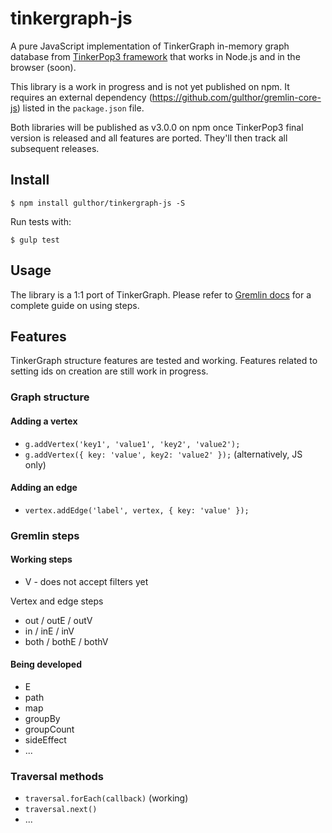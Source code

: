 tinkergraph-js
==============

A pure JavaScript implementation of TinkerGraph in-memory graph database from [TinkerPop3 framework](https://github.com/tinkerpop3) that works in Node.js and in the browser (soon).

This library is a work in progress and is not yet published on npm. It requires an external dependency (https://github.com/gulthor/gremlin-core-js) listed in the `package.json` file.

Both libraries will be published as v3.0.0 on npm once TinkerPop3 final version is released and all features are ported. They'll then track all subsequent releases.

## Install

```
$ npm install gulthor/tinkergraph-js -S
```

Run tests with:

```
$ gulp test
```

## Usage

The library is a 1:1 port of TinkerGraph. Please refer to [Gremlin docs](http://gremlindocs.com/) for a complete guide on using steps.

## Features

TinkerGraph structure features are tested and working. Features related to setting ids on creation are still work in progress.

### Graph structure

#### Adding a vertex
* `g.addVertex('key1', 'value1', 'key2', 'value2');`
* `g.addVertex({ key: 'value', key2: 'value2' });` (alternatively, JS only)

#### Adding an edge
* `vertex.addEdge('label', vertex, { key: 'value' });`

### Gremlin steps

#### Working steps
* V - does not accept filters yet

Vertex and edge steps
* out / outE / outV
* in / inE / inV
* both / bothE / bothV

#### Being developed
* E
* path
* map
* groupBy
* groupCount
* sideEffect
* ...

### Traversal methods

* `traversal.forEach(callback)` (working)
* `traversal.next()`
* ...
